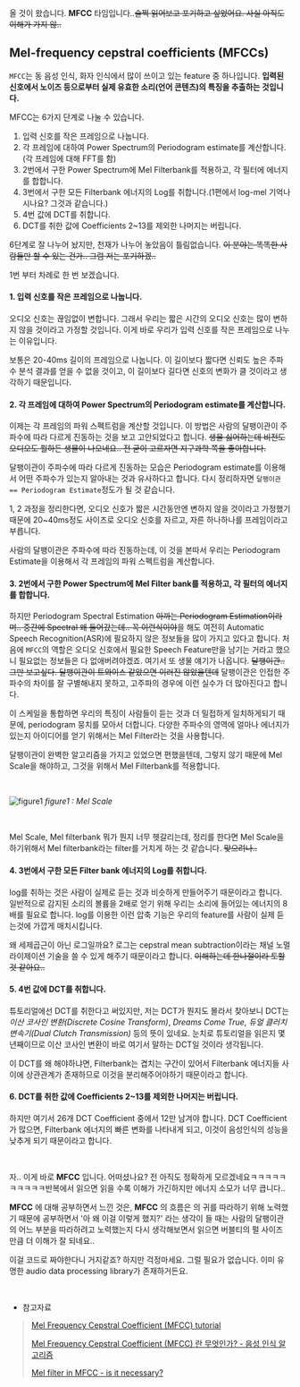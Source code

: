 올 것이 왔습니다. **MFCC** 타임입니다..~~슬쩍 읽어보고 포기하고 싶었어요. 사실 아직도 이해가 가지 않..~~

## Mel-frequency cepstral coefficients (MFCCs)

`MFCC`는 동 음성 인식, 화자 인식에서 많이 쓰이고 있는 feature 중 하나입니다. **입력된 신호에서 노이즈 등으로부터 실제 유효한 소리(언어 콘텐츠)의 특징을 추출하는 것입니다.**

MFCC는 6가지 단계로 나눌 수 있습니다.

1. 입력 신호를 작은 프레임으로 나눕니다.
2. 각 프레임에 대하여 Power Spectrum의 Periodogram estimate를 계산합니다. (각 프레임에 대해 FFT를 함)
3. 2번에서 구한 Power Spectrum에 Mel Filterbank를 적용하고, 각 필터에 에너지를 합합니다.
4. 3번에서 구한 모든 Filterbank 에너지의 Log를 취합니다.(1편에서 log-mel 기억나시나요? 그것과 같습니다.)
5. 4번 값에 DCT를 취합니다.
6. DCT를 취한 값에 Coefficients 2~13를 제외한 나머지는 버립니다.

6단계로 잘 나누어 놨지만, 천재가 나누어 놓았음이 틀림없습니다. ~~이 분야는 똑똑한 사람들만 할 수 있는 건가.. 그럼 저는 포기하겠..~~

1번 부터 차례로 한 번 보겠습니다.

#### 1. 입력 신호를 작은 프레임으로 나눕니다.

오디오 신호는 끊임없이 변합니다. 그래서 우리는 짧은 시간의 오디오 신호는 많이 변하지 않을 것이라고 가정할 것입니다. 이게 바로 우리가 입력 신호를 작은 프레임으로 나누는 이유입니다.

보통은 20-40ms 길이의 프레임으로 나눕니다. 이 길이보다 짧다면 신뢰도 높은 주파수 분석 결과를 얻을 수 없을 것이고, 이 길이보다 길다면 신호의 변화가 클 것이라고 생각하기 때문입니다.

#### 2. 각 프레임에 대하여 Power Spectrum의 Periodogram estimate를 계산합니다.

이제는 각 프레임의 파워 스펙트럼을 계산할 것입니다. 이 방법은 사람의 달팽이관이 주파수에 따라 다르게 진동하는 것을 보고 고안되었다고 합니다. ~~생물 싫어하는데 비전도 오디오도 뭘하든 생물이 나오네요.. 전 굳이 고르자면 지구과학 쪽을 좋아합니다.~~

달팽이관이 주파수에 따라 다르게 진동하는 모습은 Periodogram estimate를 이용해서 어떤 주파수가 있는지 알아내는 것과 유사하다고 합니다. 다시 정리하자면 `달팽이관 == Periodogram Estimate`정도가 될 것 같습니다.

1, 2 과정을 정리한다면, 오디오 신호가 짧은 시간동안엔 변하지 않을 것이라고 가정했기 때문에 20~40ms정도 사이즈로 오디오 신호를 자르고, 자른 하나하나를 프레임이라고 부릅니다.

사람의 달팽이관은 주파수에 따라 진동하는데, 이 것을 본따서 우리는 Periodogram Estimate을 이용해서 각 프레임의 파워 스펙트럼을 계산합니다.

#### 3. 2번에서 구한 Power Spectrum에 Mel Filter bank를 적용하고, 각 필터의 에너지를 합합니다.

하지만  Periodogram Spectral Estimation ~~아까는 Periodogram Estimation이라며.. 중간에 Spectral 왜 들어갔는데.. 꼭 이런식이야~~을 해도 여전히 Automatic Speech Recognition(ASR)에 필요하지 않은 정보들을 많이 가지고 있다고 합니다. 처음에 `MFCC`의 역할은 오디오 신호에서 필요한 Speech Feature만을 남기는 거라고 했으니 필요없는 정보들은 다 없애버려야겠죠. 여기서 또 생물 얘기가 나옵니다. ~~달팽이관.. 그만 보고싶다. 달팽이관이 트와이스 같았으면 이러진 않았을텐데~~ 달팽이관은 인접한 주파수의 차이를 잘 구별해내지 못하고, 고주파의 경우에 이런 실수가 더 많아진다고 합니다.

이 스케일을 통합하면 우리의 특징이 사람들이 듣는 것과 더 밀접하게 일치하게되기 때문에, periodogram 뭉치를 모아서 더합니다. 다양한 주파수의 영역에 얼마나 에너지가 있는지 아이디어를 얻기 위해서는 Mel Filter라는 것을 사용합니다.

달팽이관이 완벽한 알고리즘을 가지고 있었으면 편했을텐데, 그렇지 않기 때문에 Mel Scale을 해야하고, 그것을 위해서 Mel Filterbank를 적용합니다.

</br>

![figure1](http://dl.dropbox.com/s/sa7ys5pt4vv740d/mel_scale.png)
*figure1 : Mel Scale*

</br>

Mel Scale, Mel filterbank 뭐가 뭔지 너무 헷갈리는데, 정리를 한다면 Mel Scale을 하기위해서 Mel filterbank라는 filter를 거치게 하는 것 같습니다. ~~맞으려나..~~

#### 4. 3번에서 구한 모든 Filter bank 에너지의 Log를 취합니다.

log를 취하는 것은 사람이 실제로 듣는 것과 비슷하게 만들어주기 때문이라고 합니다. 일반적으로 감지된 소리의 볼륨을 2배로 얻기 위해 우리는 소리에 들어있는 에너지의 8배를 필요로 합니다. log를 이용한 이런 압축 기능은 우리의 feature를 사람이 실제 듣는것에 가깝게 매치시킵니다.

왜 세제곱근이 아닌 로그일까요? 로그는 cepstral mean subtraction이라는 채널 노멀라이제이션 기술을 쓸 수 있게 해주기 때문이라고 합니다. ~~이해하는데 한나절이라 토할 것 같아요..~~

#### 5. 4번 값에 DCT를 취합니다.
튜토리얼에선 DCT를 취한다고 써있지만, 저는 DCT가 뭔지도 몰라서 찾아보니 DCT는 *이산 코사인 변환(Discrete Cosine Transform)*, *Dreams Come True*, *듀얼 클러치 변속기(Dual Clutch Transmission)* 등의 뜻이 있네요. 눈치로 튜토리얼을 읽은지 몇 년째이므로 이산 코사인 변환이 바로 여기서 말하는 DCT일 것이라 생각됩니다.

이 DCT를 왜 해야하냐면, Filterbank는 겹치는 구간이 있어서 Filterbank 에너지들 사이에 상관관계가 존재하므로 이것을 분리해주어야하기 때문이라고 합니다.

#### 6. DCT를 취한 값에 Coefficients 2~13를 제외한 나머지는 버립니다.
하지만 여기서 26개 DCT Coefficient 중에서 12만 남겨야 합니다. DCT Coefficient가 많으면, Filterbank 에너지의 빠른 변화를 나타내게 되고, 이것이 음성인식의 성능을 낮추게 되기 때문이라고 합니다.

</br>

자.. 이게 바로 **MFCC** 입니다. 어떠셨나요?
전 아직도 정확하게 모르겠네요ㅋㅋㅋㅋㅋㅋㅋㅋㅋㅋ반복에서 읽으면 읽을 수록 이해가 가긴하지만 에너지 소모가 너무 큽니다..

**MFCC** 에 대해 공부하면서 느낀 것은, **MFCC** 의 흐름은 의 귀를 따라하기 위해 노력했기 때문에 공부하면서 '아 왜 이걸 이렇게 했지?' 라는 생각이 들 때는 사람의 달팽이관의 어느 부분을 따라하려고 노력했는지 다시 생각해보면서 읽으면 버블티의 펄 사이즈 만큼 더 이해가 잘 되네요..

이걸 코드로 짜야한다니 거지같죠? 하지만 걱정마세요. 그럴 필요가 없습니다. 이미 유명한 audio data processing library가 존재하거든요.

</br>

* 참고자료

> [Mel Frequency Cepstral Coefficient (MFCC) tutorial](http://www.practicalcryptography.com/miscellaneous/machine-learning/guide-mel-frequency-cepstral-coefficients-mfccs/)
>
> [Mel Frequency Cepstral Coefficient (MFCC) 란 무엇인가? - 음성 인식 알고리즘](http://blog.naver.com/PostView.nhn?blogId=mylogic&logNo=220988857132&redirect=Dlog&widgetTypeCall=true)
>
> [Mel filter in MFCC - is it necessary?](https://dsp.stackexchange.com/questions/19574/mel-filter-in-mfcc-is-it-necessary)
